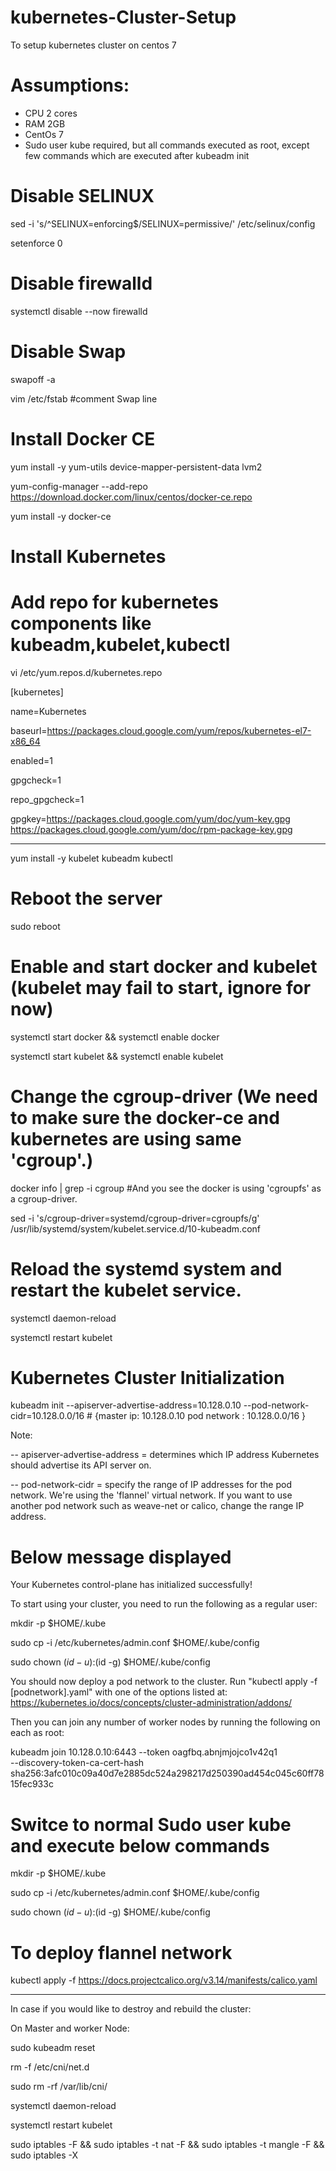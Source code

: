 # kubernetes-Cluster-Setup
To setup kubernetes cluster on centos 7

# Assumptions:

* CPU 2 cores
* RAM 2GB 
* CentOs 7
* Sudo user kube required, but all commands executed as root, except few commands which are executed after kubeadm init


# Disable SELINUX

sed -i 's/^SELINUX=enforcing$/SELINUX=permissive/' /etc/selinux/config

setenforce 0

# Disable firewalld

systemctl disable --now firewalld

# Disable Swap

swapoff -a

vim /etc/fstab  #comment Swap line

# Install Docker CE

yum install -y yum-utils device-mapper-persistent-data lvm2

yum-config-manager --add-repo https://download.docker.com/linux/centos/docker-ce.repo

yum install -y docker-ce

# Install Kubernetes

# Add repo for kubernetes components like kubeadm,kubelet,kubectl

vi /etc/yum.repos.d/kubernetes.repo

    
[kubernetes]

name=Kubernetes

baseurl=https://packages.cloud.google.com/yum/repos/kubernetes-el7-x86_64

enabled=1

gpgcheck=1

repo_gpgcheck=1

gpgkey=https://packages.cloud.google.com/yum/doc/yum-key.gpg
        https://packages.cloud.google.com/yum/doc/rpm-package-key.gpg
        
--------------------------------------------------

yum install -y kubelet kubeadm kubectl
 
# Reboot the server

sudo reboot

# Enable and start docker and kubelet (kubelet may fail to start, ignore for now)

systemctl start docker && systemctl enable docker

systemctl start kubelet && systemctl enable kubelet

# Change the cgroup-driver (We need to make sure the docker-ce and kubernetes are using same 'cgroup'.)

docker info | grep -i cgroup   #And you see the docker is using 'cgroupfs' as a cgroup-driver.

sed -i 's/cgroup-driver=systemd/cgroup-driver=cgroupfs/g' /usr/lib/systemd/system/kubelet.service.d/10-kubeadm.conf  

# Reload the systemd system and restart the kubelet service.

systemctl daemon-reload

systemctl restart kubelet

# Kubernetes Cluster Initialization

kubeadm init --apiserver-advertise-address=10.128.0.10 --pod-network-cidr=10.128.0.0/16  # {master ip:  10.128.0.10  pod network :                                                                                                   10.128.0.0/16 }

Note:

-- apiserver-advertise-address = determines which IP address Kubernetes should advertise its API server on.

-- pod-network-cidr = specify the range of IP addresses for the pod network. 
   We're using the 'flannel' virtual network. If you want to use another pod network such as weave-net or calico, change the range IP      address.
   
# Below message displayed 

Your Kubernetes control-plane has initialized successfully!

To start using your cluster, you need to run the following as a regular user:

  mkdir -p $HOME/.kube
  
  sudo cp -i /etc/kubernetes/admin.conf $HOME/.kube/config
  
  sudo chown $(id -u):$(id -g) $HOME/.kube/config

You should now deploy a pod network to the cluster.
Run "kubectl apply -f [podnetwork].yaml" with one of the options listed at:
  https://kubernetes.io/docs/concepts/cluster-administration/addons/

Then you can join any number of worker nodes by running the following on each as root:

kubeadm join 10.128.0.10:6443 --token oagfbq.abnjmjojco1v42q1 \
    --discovery-token-ca-cert-hash sha256:3afc010c09a40d7e2885dc524a298217d250390ad454c045c60ff7815fec933c

  
# Switce to normal Sudo user kube and execute below commands

mkdir -p $HOME/.kube

sudo cp -i /etc/kubernetes/admin.conf $HOME/.kube/config

sudo chown $(id -u):$(id -g) $HOME/.kube/config

# To deploy flannel network

kubectl apply -f https://docs.projectcalico.org/v3.14/manifests/calico.yaml

------------------------------------------------------------------------------------------

In case if you would like to destroy and rebuild the cluster: 

On Master and worker Node:

sudo kubeadm reset 

rm -f  /etc/cni/net.d

sudo rm -rf /var/lib/cni/

systemctl daemon-reload

systemctl restart kubelet

sudo iptables -F && sudo iptables -t nat -F && sudo iptables -t mangle -F && sudo iptables -X


